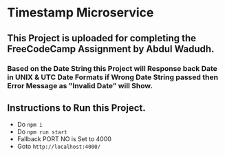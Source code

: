 # Timestamp Microservice

## This Project is uploaded for completing the FreeCodeCamp Assignment by Abdul Wadudh. 

### Based on the Date String this Project will Response back Date in UNIX & UTC Date Formats if Wrong Date String passed then Error Message as "Invalid Date" will Show.

## Instructions to Run this Project.
- Do ``` npm i ```
- Do ``` npm run start ```
- Fallback PORT NO is Set to 4000
- Goto ``` http://localhost:4000/ ```